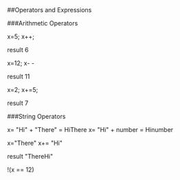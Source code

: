 ##Operators and Expressions

###Arithmetic Operators

x=5;
x++;

result 6

x=12;
x- - 

result 11

x=2;
x+=5; 

result 7

###String Operators

x= "Hi" + "There" = HiThere
x= "Hi" + number = Hinumber

x="There"
x+= "Hi"

result "ThereHi"

!(x == 12) 